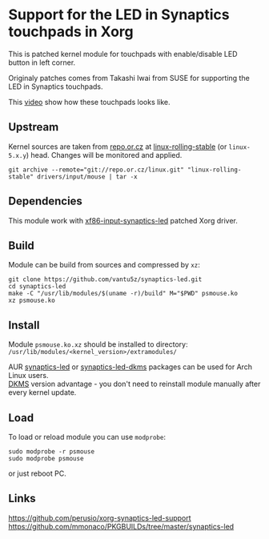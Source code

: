 # Support for the LED in Synaptics touchpads in Xorg

This is patched kernel module for touchpads with enable/disable LED button in left corner.

Originaly patches comes from Takashi Iwai from SUSE for supporting the LED in Synaptics touchpads.

This [video](https://www.youtube.com/watch?v=fj1Yf4ASag0) show how these touchpads looks like.

## Upstream
Kernel sources are taken from [repo.or.cz](https://repo.or.cz/linux.git) at [linux-rolling-stable](https://repo.or.cz/linux.git/shortlog/refs/heads/linux-rolling-stable) (or `linux-5.x.y`) head. Changes will be monitored and applied.
```
git archive --remote="git://repo.or.cz/linux.git" "linux-rolling-stable" drivers/input/mouse | tar -x
```

## Dependencies
This module work with [xf86-input-synaptics-led](https://aur.archlinux.org/packages/xf86-input-synaptics-led/) patched Xorg driver.

## Build
Module can be build from sources and compressed by `xz`:
```
git clone https://github.com/vantu5z/synaptics-led.git
cd synaptics-led
make -C "/usr/lib/modules/$(uname -r)/build" M="$PWD" psmouse.ko
xz psmouse.ko
```

## Install
Module `psmouse.ko.xz` should be installed to directory:<BR>
`/usr/lib/modules/<kernel_version>/extramodules/`

AUR [synaptics-led](https://aur.archlinux.org/packages/synaptics-led/) or [synaptics-led-dkms](https://aur.archlinux.org/packages/synaptics-led-dkms/) packages can be used for Arch Linux users.  
[DKMS](https://wiki.archlinux.org/title/Dynamic_Kernel_Module_Support) version advantage - you don't need to reinstall module manually after every kernel update.  

## Load
To load or reload module you can use `modprobe`:
```
sudo modprobe -r psmouse
sudo modprobe psmouse
```
or just reboot PC.

## Links
https://github.com/perusio/xorg-synaptics-led-support <BR>
https://github.com/mmonaco/PKGBUILDs/tree/master/synaptics-led
